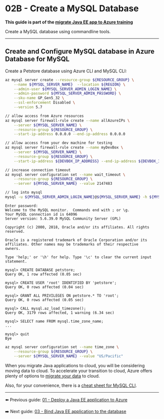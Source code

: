 # 02B - Create a MySQL Database

__This guide is part of the [migrate Java EE app to Azure training](../../README.md)__

Create a MySQL database using commandline tools.

---

## Create and Configure MySQL database in Azure Database for MySQL

Create a Petstore database using Azure CLI and MySQL CLI:

```bash
az mysql server create --resource-group ${RESOURCE_GROUP} \
    --name ${MYSQL_SERVER_NAME}  --location ${REGION} \
    --admin-user ${MYSQL_SERVER_ADMIN_LOGIN_NAME} \
    --admin-password ${MYSQL_SERVER_ADMIN_PASSWORD} \
    --sku-name GP_Gen5_32 \
    --ssl-enforcement Disabled \
    --version 5.7

// allow access from Azure resources
az mysql server firewall-rule create --name allAzureIPs \
    --server ${MYSQL_SERVER_NAME} \
    --resource-group ${RESOURCE_GROUP} \
    --start-ip-address 0.0.0.0 --end-ip-address 0.0.0.0

// allow access from your dev machine for testing
az mysql server firewall-rule create --name myDevBox \
    --server ${MYSQL_SERVER_NAME} \
    --resource-group ${RESOURCE_GROUP} \
    --start-ip-address ${DEVBOX_IP_ADDRESS} --end-ip-address ${DEVBOX_IP_ADDRESS}

// increase connection timeout
az mysql server configuration set --name wait_timeout \
    --resource-group ${RESOURCE_GROUP} \
    --server ${MYSQL_SERVER_NAME} --value 2147483

// log into mysql
mysql -u ${MYSQL_SERVER_ADMIN_LOGIN_NAME}@${MYSQL_SERVER_NAME} -h ${MYSQL_SERVER_FULL_NAME} -P 3306 -p
```
```text
Enter password:
Welcome to the MySQL monitor.  Commands end with ; or \g.
Your MySQL connection id is 64096
Server version: 5.6.39.0 MySQL Community Server (GPL)

Copyright (c) 2000, 2018, Oracle and/or its affiliates. All rights reserved.

Oracle is a registered trademark of Oracle Corporation and/or its
affiliates. Other names may be trademarks of their respective
owners.

Type 'help;' or '\h' for help. Type '\c' to clear the current input statement.

mysql> CREATE DATABASE petstore;
Query OK, 1 row affected (0.05 sec)

mysql> CREATE USER 'root' IDENTIFIED BY 'petstore';
Query OK, 0 rows affected (0.04 sec)

mysql> GRANT ALL PRIVILEGES ON petstore.* TO 'root';
Query OK, 0 rows affected (0.05 sec)

mysql> CALL mysql.az_load_timezone();
Query OK, 3179 rows affected, 1 warning (6.34 sec)
    
mysql> SELECT name FROM mysql.time_zone_name;
...

mysql> quit
Bye
```
```bash
az mysql server configuration set --name time_zone \
    --resource-group ${RESOURCE_GROUP} \
    --server ${MYSQL_SERVER_NAME} --value "US/Pacific"
```

When you migrate Java applications to cloud, you will be considering moving data to cloud. 
To accelerate your transition to cloud, 
Azure offers plenty of options to [migrate your data](https://azure.microsoft.com/en-us/services/database-migration/) 
to cloud.

Also, for your convenience, there is a [cheat sheet for MySQL CLI](http://www.mysqltutorial.org/mysql-cheat-sheet.aspx).

---
  
⬅️ Previous guide: [01 - Deploy a Java EE application to Azure](../../step-01-deploy-java-ee-app-to-azure/README.md)
  
➡️ Next guide: [03 - Bind Java EE application to the database](../../step-03-bind-java-ee-app-to-database/README.md)
